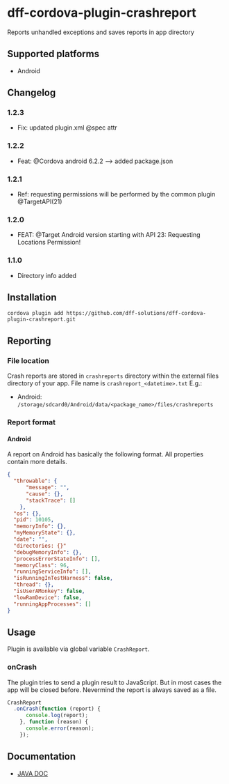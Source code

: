 # dff-cordova-plugin-crashreport
Reports unhandled exceptions and saves reports in app directory

## Supported platforms

- Android

## Changelog

### 1.2.3 
- Fix: updated plugin.xml @spec attr

### 1.2.2 
- Feat: @Cordova android 6.2.2 --> added package.json

### 1.2.1
- Ref: requesting permissions will be performed by the common plugin @TargetAPI(21)
### 1.2.0
- FEAT: @Target Android version starting with API 23: Requesting Locations Permission!
### 1.1.0
- Directory info added

## Installation
    cordova plugin add https://github.com/dff-solutions/dff-cordova-plugin-crashreport.git
    
## Reporting
### File location
Crash reports are stored in `crashreports` directory within the external files directory of your app.
File name is `crashreport_<datetime>.txt`
E.g.:

- Android: `/storage/sdcard0/Android/data/<package_name>/files/crashreports`
 
### Report format

#### Android
A report on Android has basically the following format. All properties contain more details.
```json
{
  "throwable": {
      "message": "",
      "cause": {},
      "stackTrace": []
    },
  "os": {},
  "pid": 10105,
  "memoryInfo": {},
  "myMemoryState": {},
  "date": "",
  "directories: {}"
  "debugMemoryInfo": {},
  "processErrorStateInfo": [],
  "memoryClass": 96,
  "runningServiceInfo": [],
  "isRunningInTestHarness": false,
  "thread": {},
  "isUserAMonkey": false,
  "lowRamDevice": false,
  "runningAppProcesses": []
}
```
    
## Usage

Plugin is available via global variable `CrashReport`.

### onCrash
The plugin tries to send a plugin result to JavaScript. But in most cases the app will be closed before.
Nevermind the report is always saved as a file.

```js
CrashReport
  .onCrash(function (report) {
      console.log(report);
    }, function (reason) {
      console.error(reason);
    });
```

## Documentation
- <a href="https://dff-solutions.github.io/dff-cordova-plugin-crashreport/" target="_blank" >JAVA DOC</a>
